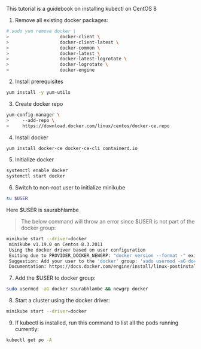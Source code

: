 This tutorial is a guidebook on installing kubectl on CentOS 8

1. Remove all existing docker packages:
```bash
# sudo yum remove docker \
>                   docker-client \
>                   docker-client-latest \
>                   docker-common \
>                   docker-latest \
>                   docker-latest-logrotate \
>                   docker-logrotate \
>                   docker-engine
```

2. Install prerequisites
```bash
yum install -y yum-utils
```
3. Create docker repo
```bash
yum-config-manager \
>     --add-repo \
>     https://download.docker.com/linux/centos/docker-ce.repo
```

4. Install docker
```bash
yum install docker-ce docker-ce-cli containerd.io
```

5. Initialize docker
```bash
systemctl enable docker
systemctl start docker
```

6. Switch to non-root user to initialize minikube
```bash
su $USER
```
Here $USER is saurabhlambe

>The below command will throw an error since $USER is not part of the docker group:
```bash
minikube start --driver=docker
 minikube v1.19.0 on Centos 8.3.2011
 Using the docker driver based on user configuration
 Exiting due to PROVIDER_DOCKER_NEWGRP: "docker version --format -" exit status 1: Got permission denied while trying to connect to the Docker daemon socket at unix:///var/run/docker.sock: Get http://%2Fvar%2Frun%2Fdocker.sock/v1.24/version: dial unix /var/run/docker.sock: connect: permission denied
 Suggestion: Add your user to the 'docker' group: 'sudo usermod -aG docker $USER && newgrp docker'
 Documentation: https://docs.docker.com/engine/install/linux-postinstall/
```

7. Add the $USER to docker group:
```bash
sudo usermod -aG docker saurabhlambe && newgrp docker
```

8. Start a cluster using the docker driver:
```bash
minikube start --driver=docker
```

9. If kubectl is installed, run this command to list all the pods running currently:
```bash
kubectl get po -A
```
